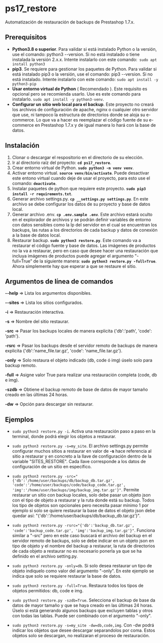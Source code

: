 # ps17_restore
Automatización de restauración de backups de Prestashop 1.7.x.

## Prerequisitos

* **Python3.8 o superior**. Para validar si está instalado Python o la versión, use el comando: python3 --version. Si no está instalado o tiene instalada la versión 2.x.x. Intente instalarlo con este comando:` sudo apt install python3`
* **pip3**. Se requiere para gestionar los paquetes de Python. Para validar si está instalado pip3 o la versión, use el comando: pip3 --version.  Si no está instalado. Intente instalarlo con este comando: `sudo apt install -y python3-pip`
* **Usar entorno virtual de Python** ( Recomendado ). Este requisito es opcional pero se recomienda usarlo. Use es este comando para instalarlo. `sudo apt install -y python3-venv`.
* **Configurar un sitio web local para el backup**. Este proyecto no creará los archivos de configuración de apache, nginx o cualquier otro servidor que use, ni tampoco la estructura de directorios donde se aloja su e-commerce. Lo que va a hacer es reemplazar el código fuente de su e-commerce en Prestashop 1.7.x y de igual manera lo hará con la base de datos.

## Instalación
1. Clonar o descargar el respositorio en el directorio de su elección.
2. Ir al directorio raíz del proyecto: **`cd ps17_restore`**.
3. Crear entorno virtual de Python. **`sudo python3 -m venv venv`**. 
4. Activar entorno virtual. **`source venv/bin/activate`**. Puede desactivar este entono virtual cuando deje de usar el proyecto, para esto use el comando: **`deactivate`**.
5. Instalar paquetes de python que requiere este proyecto. **`sudo pip3 install -r requirements.txt`**.
6. Generar archivo settings.py. **`cp __settings.py settings.py`**. En este archivo se debe configurar los datos de su proyecto y base de datos local.
7. Generar archivo .env. **`cp .env.sample .env`**. Este archivo estará oculto en el explorador de archivos y se podrán definir variables de entorno con datos sensibles como la Ip del servidor en el cual se encuentran los backups, las rutas a los directorios de cada backup y datos de conexión a la base de datos local.
8. Restaurar backup. **`sudo python3 restore.py`**. Este comando va a restaurar el código fuente y base de datos. Las imágenes de productos no la va a restaurar, pero en caso que desee hacer una restauración que incluya imágenes de productos puede agregar el argumento "-full=True" de la siguiente manera: **`sudo python3 restore.py -full=True`**. Ahora simplemente hay que esperar a que se restaure el sitio.


Argumentos de línea  de comandos
--
**--help** => Lista los argumentos disponibles.

**--sites** => Lista los sitios configurados.

**-i** => Restauración interactiva.

**-s** => Nombre del sitio restaurar.

**-src** => Pasar los backups locales de manera explicita {'db':'path', 'code': 'path'}.

**-rsrc** => Pasar los backups desde el servidor remoto de backups de manera explicita {'db':'name_file.tar.gz', 'code': 'name_file.tar.gz'}.

**-only** => Solo restaura el objeto indicado (db, code ó img) úselo solo para backup remoto.

**-full**  => Asigne valor True para realizar una restauración completa (code, db e img).

**-szdb**  =>  Obtiene el backup remoto de base de datos de mayor tamaño creado en las últimas 24 horas.

**-dw**  =>  Opción para descargar sin restaurar.

Ejemplos
--
* ```sudo python3 restore.py -i```. Activa una restauración paso a paso en la terminal, donde podrá elegir los objetos a restaurar.
* ```sudo python3 restore.py -s=my_site```. El archivo settings.py permite configurar muchos sitios a restaurar en valor de **-s** hace referencia al sitio a restaurar y en concreto a la llave de configuración dentro de la variable "SITES_RESTORE". Cada llave corresponde a los datos de configuración de un sitio en específico.
* ```sudo python3 restore.py -src="{'db':'/home/user/backups/db/backup_db.tar.gz', 'code':'/home/user/backups/code/backup_code.tar.gz', 'img':'/home/user/backups/img/backup_img.tar.gz'}"```. Permite restaurar un sitio con backup locales, solo debe pasar un objeto json con el tipo de objeto a restaurar y la ruta donde está su backup. Todos los tipo de objetos son opcionales pero necesita pasar mínimo 1 por ejemplo si solo se quiere restaurar la base de datos el objeto json debe quedar así: "{'db':'/home/user/backups/db/backup_db.tar.gz'}".
* ```sudo python3 restore.py -rsrc="{'db':'backup_db.tar.gz', 'code':'backup_code.tar.gz', 'img':'backup_img.tar.gz'}"```. Funciona similar a "-src" pero en este caso buscará el archivo del backup en el servidor remoto de backups, solo se debe indicar en un objeto json en tipo de objeto y el nombre del backup a restaurar, la ruta de directorios de cada objeto a restaurar no es necesario ponerla ya que se ha definido en el archivo setting.py.
* ```sudo python3 restore.py -only=db```. Si solo desea restaurar un tipo de objeto indiquelo como valor del argumento "-only". En este ejemplo se indica que solo se requiere restaurar la base de datos.
* ```sudo python3 restore.py -full=True```. Restaura todos los tipos de objetos permitidos: db, code e img.
* ```sudo python3 restore.py -szdb=True```. Selecciona el backup de base da datos de mayor tamaño y que se haya creado en las últimas 24 horas. Úselo si está generando algunos backups que excluyen tablas y otros con todas las tablas. Puede ser combinado con el argumento "-only".

* ```sudo python3 restore.py -s=my_site -dw=db,code,img```. Con -dw podrá indicar los objetos que desee descargar separandolos por coma. Estos objetos solo se descargan, no realizaran el proceso de restauración.

